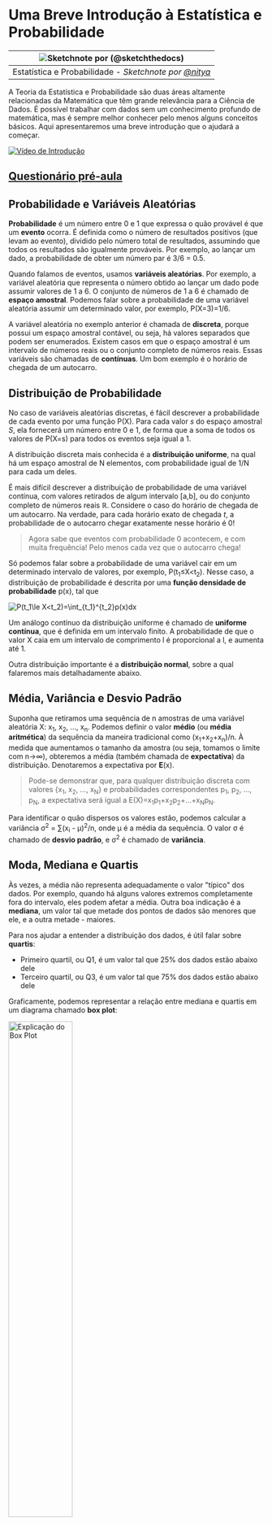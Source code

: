 <!--
CO_OP_TRANSLATOR_METADATA:
{
  "original_hash": "ce95884566a74db72572cd51f0cb25ad",
  "translation_date": "2025-09-06T13:24:01+00:00",
  "source_file": "1-Introduction/04-stats-and-probability/README.md",
  "language_code": "pt"
}
-->
# Uma Breve Introdução à Estatística e Probabilidade

|![ Sketchnote por [(@sketchthedocs)](https://sketchthedocs.dev) ](../../sketchnotes/04-Statistics-Probability.png)|
|:---:|
| Estatística e Probabilidade - _Sketchnote por [@nitya](https://twitter.com/nitya)_ |

A Teoria da Estatística e Probabilidade são duas áreas altamente relacionadas da Matemática que têm grande relevância para a Ciência de Dados. É possível trabalhar com dados sem um conhecimento profundo de matemática, mas é sempre melhor conhecer pelo menos alguns conceitos básicos. Aqui apresentaremos uma breve introdução que o ajudará a começar.

[![Vídeo de Introdução](../../../../translated_images/video-prob-and-stats.e4282e5efa2f2543400843ed98b1057065c9600cebfc8a728e8931b5702b2ae4.pt.png)](https://youtu.be/Z5Zy85g4Yjw)

## [Questionário pré-aula](https://ff-quizzes.netlify.app/en/ds/quiz/6)

## Probabilidade e Variáveis Aleatórias

**Probabilidade** é um número entre 0 e 1 que expressa o quão provável é que um **evento** ocorra. É definida como o número de resultados positivos (que levam ao evento), dividido pelo número total de resultados, assumindo que todos os resultados são igualmente prováveis. Por exemplo, ao lançar um dado, a probabilidade de obter um número par é 3/6 = 0.5.

Quando falamos de eventos, usamos **variáveis aleatórias**. Por exemplo, a variável aleatória que representa o número obtido ao lançar um dado pode assumir valores de 1 a 6. O conjunto de números de 1 a 6 é chamado de **espaço amostral**. Podemos falar sobre a probabilidade de uma variável aleatória assumir um determinado valor, por exemplo, P(X=3)=1/6.

A variável aleatória no exemplo anterior é chamada de **discreta**, porque possui um espaço amostral contável, ou seja, há valores separados que podem ser enumerados. Existem casos em que o espaço amostral é um intervalo de números reais ou o conjunto completo de números reais. Essas variáveis são chamadas de **contínuas**. Um bom exemplo é o horário de chegada de um autocarro.

## Distribuição de Probabilidade

No caso de variáveis aleatórias discretas, é fácil descrever a probabilidade de cada evento por uma função P(X). Para cada valor *s* do espaço amostral *S*, ela fornecerá um número entre 0 e 1, de forma que a soma de todos os valores de P(X=s) para todos os eventos seja igual a 1.

A distribuição discreta mais conhecida é a **distribuição uniforme**, na qual há um espaço amostral de N elementos, com probabilidade igual de 1/N para cada um deles.

É mais difícil descrever a distribuição de probabilidade de uma variável contínua, com valores retirados de algum intervalo [a,b], ou do conjunto completo de números reais ℝ. Considere o caso do horário de chegada de um autocarro. Na verdade, para cada horário exato de chegada *t*, a probabilidade de o autocarro chegar exatamente nesse horário é 0!

> Agora sabe que eventos com probabilidade 0 acontecem, e com muita frequência! Pelo menos cada vez que o autocarro chega!

Só podemos falar sobre a probabilidade de uma variável cair em um determinado intervalo de valores, por exemplo, P(t<sub>1</sub>≤X<t<sub>2</sub>). Nesse caso, a distribuição de probabilidade é descrita por uma **função densidade de probabilidade** p(x), tal que

![P(t_1\le X<t_2)=\int_{t_1}^{t_2}p(x)dx](../../../../translated_images/probability-density.a8aad29f17a14afb519b407c7b6edeb9f3f9aa5f69c9e6d9445f604e5f8a2bf7.pt.png)

Um análogo contínuo da distribuição uniforme é chamado de **uniforme contínua**, que é definida em um intervalo finito. A probabilidade de que o valor X caia em um intervalo de comprimento l é proporcional a l, e aumenta até 1.

Outra distribuição importante é a **distribuição normal**, sobre a qual falaremos mais detalhadamente abaixo.

## Média, Variância e Desvio Padrão

Suponha que retiramos uma sequência de n amostras de uma variável aleatória X: x<sub>1</sub>, x<sub>2</sub>, ..., x<sub>n</sub>. Podemos definir o valor **médio** (ou **média aritmética**) da sequência da maneira tradicional como (x<sub>1</sub>+x<sub>2</sub>+x<sub>n</sub>)/n. À medida que aumentamos o tamanho da amostra (ou seja, tomamos o limite com n→∞), obteremos a média (também chamada de **expectativa**) da distribuição. Denotaremos a expectativa por **E**(x).

> Pode-se demonstrar que, para qualquer distribuição discreta com valores {x<sub>1</sub>, x<sub>2</sub>, ..., x<sub>N</sub>} e probabilidades correspondentes p<sub>1</sub>, p<sub>2</sub>, ..., p<sub>N</sub>, a expectativa será igual a E(X)=x<sub>1</sub>p<sub>1</sub>+x<sub>2</sub>p<sub>2</sub>+...+x<sub>N</sub>p<sub>N</sub>.

Para identificar o quão dispersos os valores estão, podemos calcular a variância σ<sup>2</sup> = ∑(x<sub>i</sub> - μ)<sup>2</sup>/n, onde μ é a média da sequência. O valor σ é chamado de **desvio padrão**, e σ<sup>2</sup> é chamado de **variância**.

## Moda, Mediana e Quartis

Às vezes, a média não representa adequadamente o valor "típico" dos dados. Por exemplo, quando há alguns valores extremos completamente fora do intervalo, eles podem afetar a média. Outra boa indicação é a **mediana**, um valor tal que metade dos pontos de dados são menores que ele, e a outra metade - maiores.

Para nos ajudar a entender a distribuição dos dados, é útil falar sobre **quartis**:

* Primeiro quartil, ou Q1, é um valor tal que 25% dos dados estão abaixo dele
* Terceiro quartil, ou Q3, é um valor tal que 75% dos dados estão abaixo dele

Graficamente, podemos representar a relação entre mediana e quartis em um diagrama chamado **box plot**:

<img src="images/boxplot_explanation.png" alt="Explicação do Box Plot" width="50%">

Aqui também calculamos o **intervalo interquartil** IQR=Q3-Q1, e os chamados **outliers** - valores que estão fora dos limites [Q1-1.5*IQR,Q3+1.5*IQR].

Para uma distribuição finita que contém um pequeno número de valores possíveis, um bom valor "típico" é aquele que aparece com mais frequência, chamado de **moda**. É frequentemente aplicado a dados categóricos, como cores. Considere uma situação em que temos dois grupos de pessoas - algumas que preferem fortemente vermelho, e outras que preferem azul. Se codificarmos as cores por números, o valor médio para uma cor favorita estaria em algum lugar no espectro laranja-verde, o que não indica a preferência real de nenhum dos grupos. No entanto, a moda seria uma das cores ou ambas, se o número de pessoas que votaram por elas for igual (nesse caso, chamamos a amostra de **multimodal**).

## Dados do Mundo Real

Quando analisamos dados da vida real, eles frequentemente não são variáveis aleatórias propriamente ditas, no sentido de que não realizamos experimentos com resultados desconhecidos. Por exemplo, considere uma equipa de jogadores de basebol e seus dados corporais, como altura, peso e idade. Esses números não são exatamente aleatórios, mas ainda podemos aplicar os mesmos conceitos matemáticos. Por exemplo, uma sequência de pesos de pessoas pode ser considerada uma sequência de valores retirados de alguma variável aleatória. Abaixo está a sequência de pesos de jogadores de basebol reais da [Major League Baseball](http://mlb.mlb.com/index.jsp), retirada deste [conjunto de dados](http://wiki.stat.ucla.edu/socr/index.php/SOCR_Data_MLB_HeightsWeights) (para sua conveniência, apenas os primeiros 20 valores são mostrados):

```
[180.0, 215.0, 210.0, 210.0, 188.0, 176.0, 209.0, 200.0, 231.0, 180.0, 188.0, 180.0, 185.0, 160.0, 180.0, 185.0, 197.0, 189.0, 185.0, 219.0]
```

> **Nota**: Para ver o exemplo de trabalho com este conjunto de dados, consulte o [notebook associado](notebook.ipynb). Há também vários desafios ao longo desta lição, e pode completá-los adicionando algum código a esse notebook. Se não souber como operar com dados, não se preocupe - voltaremos a trabalhar com dados usando Python mais tarde. Se não souber como executar código no Jupyter Notebook, consulte [este artigo](https://soshnikov.com/education/how-to-execute-notebooks-from-github/).

Aqui está o box plot mostrando média, mediana e quartis para os nossos dados:

![Box Plot de Peso](../../../../translated_images/weight-boxplot.1dbab1c03af26f8a008fff4e17680082c8ab147d6df646cbac440bbf8f5b9c42.pt.png)

Como os nossos dados contêm informações sobre diferentes **funções** dos jogadores, também podemos fazer o box plot por função - isso permitirá que tenhamos uma ideia de como os valores dos parâmetros diferem entre as funções. Desta vez, consideraremos a altura:

![Box plot por função](../../../../translated_images/boxplot_byrole.036b27a1c3f52d42f66fba2324ec5cde0a1bca6a01a619eeb0ce7cd054b2527b.pt.png)

Este diagrama sugere que, em média, a altura dos jogadores de primeira base é maior que a altura dos jogadores de segunda base. Mais tarde nesta lição, aprenderemos como podemos testar esta hipótese de forma mais formal e como demonstrar que os nossos dados são estatisticamente significativos para mostrar isso.

> Ao trabalhar com dados do mundo real, assumimos que todos os pontos de dados são amostras retiradas de alguma distribuição de probabilidade. Essa suposição permite-nos aplicar técnicas de aprendizagem automática e construir modelos preditivos funcionais.

Para ver qual é a distribuição dos nossos dados, podemos traçar um gráfico chamado **histograma**. O eixo X conterá um número de diferentes intervalos de peso (os chamados **bins**), e o eixo vertical mostrará o número de vezes que a amostra da variável aleatória esteve dentro de um determinado intervalo.

![Histograma de dados do mundo real](../../../../translated_images/weight-histogram.bfd00caf7fc30b145b21e862dba7def41c75635d5280de25d840dd7f0b00545e.pt.png)

A partir deste histograma, pode-se ver que todos os valores estão centrados em torno de um certo peso médio, e quanto mais nos afastamos desse peso - menos pesos desse valor são encontrados. Ou seja, é muito improvável que o peso de um jogador de basebol seja muito diferente do peso médio. A variância dos pesos mostra a extensão em que os pesos provavelmente diferem da média.

> Se considerarmos os pesos de outras pessoas, não da liga de basebol, a distribuição provavelmente será diferente. No entanto, o formato da distribuição será o mesmo, mas a média e a variância mudariam. Assim, se treinarmos o nosso modelo com jogadores de basebol, é provável que ele produza resultados errados quando aplicado a estudantes de uma universidade, porque a distribuição subjacente é diferente.

## Distribuição Normal

A distribuição de pesos que vimos acima é muito típica, e muitas medições do mundo real seguem o mesmo tipo de distribuição, mas com diferentes médias e variâncias. Esta distribuição é chamada de **distribuição normal**, e desempenha um papel muito importante na estatística.

Usar a distribuição normal é uma forma correta de gerar pesos aleatórios de potenciais jogadores de basebol. Uma vez que sabemos o peso médio `mean` e o desvio padrão `std`, podemos gerar 1000 amostras de peso da seguinte forma:
```python
samples = np.random.normal(mean,std,1000)
``` 

Se traçarmos o histograma das amostras geradas, veremos uma imagem muito semelhante à mostrada acima. E se aumentarmos o número de amostras e o número de bins, podemos gerar uma imagem de uma distribuição normal mais próxima do ideal:

![Distribuição Normal com média=0 e desvio padrão=1](../../../../translated_images/normal-histogram.dfae0d67c202137d552d0015fb87581eca263925e512404f3c12d8885315432e.pt.png)

*Distribuição Normal com média=0 e desvio padrão=1*

## Intervalos de Confiança

Quando falamos sobre os pesos dos jogadores de basebol, assumimos que existe uma **variável aleatória W** que corresponde à distribuição de probabilidade ideal dos pesos de todos os jogadores de basebol (o chamado **população**). A nossa sequência de pesos corresponde a um subconjunto de todos os jogadores de basebol que chamamos de **amostra**. Uma questão interessante é: podemos conhecer os parâmetros da distribuição de W, ou seja, a média e a variância da população?

A resposta mais simples seria calcular a média e a variância da nossa amostra. No entanto, pode acontecer que a nossa amostra aleatória não represente com precisão a população completa. Assim, faz sentido falar sobre **intervalo de confiança**.

> **Intervalo de confiança** é a estimativa da verdadeira média da população dada a nossa amostra, que é precisa com uma certa probabilidade (ou **nível de confiança**).

Suponha que temos uma amostra X

1</sub>, ..., X<sub>n</sub> da nossa distribuição. Cada vez que retiramos uma amostra da nossa distribuição, acabamos com um valor médio diferente μ. Assim, μ pode ser considerado uma variável aleatória. Um **intervalo de confiança** com confiança p é um par de valores (L<sub>p</sub>,R<sub>p</sub>), tal que **P**(L<sub>p</sub>≤μ≤R<sub>p</sub>) = p, ou seja, a probabilidade de o valor médio medido estar dentro do intervalo é igual a p.

Vai além da nossa breve introdução discutir em detalhe como esses intervalos de confiança são calculados. Mais detalhes podem ser encontrados [na Wikipedia](https://en.wikipedia.org/wiki/Confidence_interval). Em resumo, definimos a distribuição da média amostral calculada em relação à verdadeira média da população, que é chamada de **distribuição de Student**.

> **Fato interessante**: A distribuição de Student foi nomeada em homenagem ao matemático William Sealy Gosset, que publicou seu artigo sob o pseudônimo "Student". Ele trabalhava na cervejaria Guinness e, segundo uma das versões, seu empregador não queria que o público soubesse que estavam a usar testes estatísticos para determinar a qualidade das matérias-primas.

Se quisermos estimar a média μ da nossa população com confiança p, precisamos tomar o *(1-p)/2-th percentil* de uma distribuição de Student A, que pode ser obtido em tabelas ou calculado usando algumas funções integradas de software estatístico (ex. Python, R, etc.). Então, o intervalo para μ seria dado por X±A*D/√n, onde X é a média obtida da amostra e D é o desvio padrão.

> **Nota**: Também omitimos a discussão de um conceito importante de [graus de liberdade](https://en.wikipedia.org/wiki/Degrees_of_freedom_(statistics)), que é relevante em relação à distribuição de Student. Pode consultar livros mais completos sobre estatística para entender este conceito mais profundamente.

Um exemplo de cálculo de intervalo de confiança para pesos e alturas é dado nos [notebooks associados](notebook.ipynb).

| p | Média do peso |
|-----|-----------|
| 0.85 | 201.73±0.94 |
| 0.90 | 201.73±1.08 |
| 0.95 | 201.73±1.28 |

Note que quanto maior a probabilidade de confiança, mais amplo é o intervalo de confiança.

## Teste de Hipóteses

No nosso conjunto de dados de jogadores de baseball, existem diferentes funções de jogadores, que podem ser resumidas abaixo (veja o [notebook associado](notebook.ipynb) para ver como esta tabela pode ser calculada):

| Função | Altura | Peso | Contagem |
|------|--------|--------|-------|
| Catcher | 72.723684 | 204.328947 | 76 |
| Designated_Hitter | 74.222222 | 220.888889 | 18 |
| First_Baseman | 74.000000 | 213.109091 | 55 |
| Outfielder | 73.010309 | 199.113402 | 194 |
| Relief_Pitcher | 74.374603 | 203.517460 | 315 |
| Second_Baseman | 71.362069 | 184.344828 | 58 |
| Shortstop | 71.903846 | 182.923077 | 52 |
| Starting_Pitcher | 74.719457 | 205.163636 | 221 |
| Third_Baseman | 73.044444 | 200.955556 | 45 |

Podemos notar que as alturas médias dos jogadores de primeira base são maiores do que as dos jogadores de segunda base. Assim, podemos ser tentados a concluir que **jogadores de primeira base são mais altos do que jogadores de segunda base**.

> Esta afirmação é chamada de **hipótese**, porque não sabemos se o fato é realmente verdadeiro ou não.

No entanto, nem sempre é óbvio se podemos fazer esta conclusão. Pela discussão acima, sabemos que cada média tem um intervalo de confiança associado e, portanto, esta diferença pode ser apenas um erro estatístico. Precisamos de uma forma mais formal de testar a nossa hipótese.

Vamos calcular intervalos de confiança separadamente para as alturas dos jogadores de primeira e segunda base:

| Confiança | Primeira Base | Segunda Base |
|------------|---------------|----------------|
| 0.85 | 73.62..74.38 | 71.04..71.69 |
| 0.90 | 73.56..74.44 | 70.99..71.73 |
| 0.95 | 73.47..74.53 | 70.92..71.81 |

Podemos ver que, sob nenhuma confiança, os intervalos se sobrepõem. Isso prova a nossa hipótese de que jogadores de primeira base são mais altos do que jogadores de segunda base.

Mais formalmente, o problema que estamos a resolver é verificar se **duas distribuições de probabilidade são iguais**, ou pelo menos têm os mesmos parâmetros. Dependendo da distribuição, precisamos usar diferentes testes para isso. Se sabemos que as nossas distribuições são normais, podemos aplicar o **[teste t de Student](https://en.wikipedia.org/wiki/Student%27s_t-test)**.

No teste t de Student, calculamos o chamado **valor t**, que indica a diferença entre as médias, levando em conta a variância. É demonstrado que o valor t segue a **distribuição de Student**, o que nos permite obter o valor limite para um nível de confiança **p** (isto pode ser calculado ou consultado em tabelas numéricas). Depois comparamos o valor t com este limite para aprovar ou rejeitar a hipótese.

Em Python, podemos usar o pacote **SciPy**, que inclui a função `ttest_ind` (além de muitas outras funções estatísticas úteis!). Ela calcula o valor t para nós e também faz a consulta inversa do valor de confiança p, para que possamos apenas olhar para a confiança e tirar a conclusão.

Por exemplo, a nossa comparação entre as alturas dos jogadores de primeira e segunda base dá-nos os seguintes resultados: 
```python
from scipy.stats import ttest_ind

tval, pval = ttest_ind(df.loc[df['Role']=='First_Baseman',['Height']], df.loc[df['Role']=='Designated_Hitter',['Height']],equal_var=False)
print(f"T-value = {tval[0]:.2f}\nP-value: {pval[0]}")
```
```
T-value = 7.65
P-value: 9.137321189738925e-12
```
No nosso caso, o valor p é muito baixo, o que significa que há fortes evidências que suportam que jogadores de primeira base são mais altos.

Existem também outros tipos de hipóteses que podemos querer testar, por exemplo:
* Provar que uma amostra segue alguma distribuição. No nosso caso, assumimos que as alturas são distribuídas normalmente, mas isso precisa de verificação estatística formal.
* Provar que o valor médio de uma amostra corresponde a algum valor pré-definido.
* Comparar médias de várias amostras (ex. qual é a diferença nos níveis de felicidade entre diferentes faixas etárias).

## Lei dos Grandes Números e Teorema do Limite Central

Uma das razões pela qual a distribuição normal é tão importante é o chamado **teorema do limite central**. Suponha que temos uma grande amostra de N valores independentes X<sub>1</sub>, ..., X<sub>N</sub>, amostrados de qualquer distribuição com média μ e variância σ<sup>2</sup>. Então, para N suficientemente grande (em outras palavras, quando N→∞), a média Σ<sub>i</sub>X<sub>i</sub> seria normalmente distribuída, com média μ e variância σ<sup>2</sup>/N.

> Outra forma de interpretar o teorema do limite central é dizer que, independentemente da distribuição, quando calculamos a média de uma soma de valores de qualquer variável aleatória, acabamos com uma distribuição normal.

Do teorema do limite central também segue que, quando N→∞, a probabilidade de a média da amostra ser igual a μ torna-se 1. Isto é conhecido como **a lei dos grandes números**.

## Covariância e Correlação

Uma das coisas que a Ciência de Dados faz é encontrar relações entre dados. Dizemos que duas sequências **correlacionam** quando exibem comportamentos semelhantes ao mesmo tempo, ou seja, elas sobem/descem simultaneamente, ou uma sequência sobe quando outra desce e vice-versa. Em outras palavras, parece haver alguma relação entre duas sequências.

> Correlação não indica necessariamente uma relação causal entre duas sequências; às vezes ambas as variáveis podem depender de alguma causa externa, ou pode ser puramente por acaso que as duas sequências correlacionam. No entanto, uma correlação matemática forte é uma boa indicação de que duas variáveis estão de alguma forma conectadas.

Matematicamente, o principal conceito que mostra a relação entre duas variáveis aleatórias é a **covariância**, que é calculada assim: Cov(X,Y) = **E**\[(X-**E**(X))(Y-**E**(Y))\]. Calculamos o desvio de ambas as variáveis em relação aos seus valores médios e, em seguida, o produto desses desvios. Se ambas as variáveis se desviam juntas, o produto será sempre um valor positivo, que somará para uma covariância positiva. Se ambas as variáveis se desviam fora de sincronia (ou seja, uma cai abaixo da média quando outra sobe acima da média), sempre obteremos números negativos, que somarão para uma covariância negativa. Se os desvios não são dependentes, eles somarão aproximadamente zero.

O valor absoluto da covariância não nos diz muito sobre o quão grande é a correlação, porque depende da magnitude dos valores reais. Para normalizá-lo, podemos dividir a covariância pelo desvio padrão de ambas as variáveis, para obter a **correlação**. A vantagem é que a correlação está sempre no intervalo de [-1,1], onde 1 indica uma correlação positiva forte entre os valores, -1 - uma correlação negativa forte, e 0 - nenhuma correlação (variáveis independentes).

**Exemplo**: Podemos calcular a correlação entre pesos e alturas dos jogadores de baseball do conjunto de dados mencionado acima:
```python
print(np.corrcoef(weights,heights))
```
Como resultado, obtemos uma **matriz de correlação** como esta:
```
array([[1.        , 0.52959196],
       [0.52959196, 1.        ]])
```

> A matriz de correlação C pode ser calculada para qualquer número de sequências de entrada S<sub>1</sub>, ..., S<sub>n</sub>. O valor de C<sub>ij</sub> é a correlação entre S<sub>i</sub> e S<sub>j</sub>, e os elementos diagonais são sempre 1 (que é também a autocorrelação de S<sub>i</sub>).

No nosso caso, o valor 0.53 indica que há alguma correlação entre o peso e a altura de uma pessoa. Podemos também fazer o gráfico de dispersão de um valor contra o outro para ver a relação visualmente:

![Relação entre peso e altura](../../../../translated_images/weight-height-relationship.3f06bde4ca2aba9974182c4ef037ed602acd0fbbbbe2ca91cefd838a9e66bcf9.pt.png)

> Mais exemplos de correlação e covariância podem ser encontrados no [notebook associado](notebook.ipynb).

## Conclusão

Nesta seção, aprendemos:

* propriedades estatísticas básicas dos dados, como média, variância, moda e quartis
* diferentes distribuições de variáveis aleatórias, incluindo a distribuição normal
* como encontrar correlação entre diferentes propriedades
* como usar um aparato sólido de matemática e estatística para provar algumas hipóteses
* como calcular intervalos de confiança para variáveis aleatórias dado um conjunto de dados

Embora esta não seja uma lista exaustiva de tópicos que existem dentro de probabilidade e estatística, deve ser suficiente para lhe dar um bom início neste curso.

## 🚀 Desafio

Use o código de exemplo no notebook para testar outras hipóteses:
1. Jogadores de primeira base são mais velhos do que jogadores de segunda base
2. Jogadores de primeira base são mais altos do que jogadores de terceira base
3. Shortstops são mais altos do que jogadores de segunda base

## [Quiz pós-aula](https://ff-quizzes.netlify.app/en/ds/quiz/7)

## Revisão e Autoestudo

Probabilidade e estatística é um tópico tão amplo que merece seu próprio curso. Se estiver interessado em aprofundar-se na teoria, pode continuar a ler alguns dos seguintes livros:

1. [Carlos Fernandez-Granda](https://cims.nyu.edu/~cfgranda/) da Universidade de Nova York tem ótimos apontamentos [Probability and Statistics for Data Science](https://cims.nyu.edu/~cfgranda/pages/stuff/probability_stats_for_DS.pdf) (disponível online)
1. [Peter e Andrew Bruce. Practical Statistics for Data Scientists.](https://www.oreilly.com/library/view/practical-statistics-for/9781491952955/) [[código de exemplo em R](https://github.com/andrewgbruce/statistics-for-data-scientists)]. 
1. [James D. Miller. Statistics for Data Science](https://www.packtpub.com/product/statistics-for-data-science/9781788290678) [[código de exemplo em R](https://github.com/PacktPublishing/Statistics-for-Data-Science)]

## Tarefa

[Pequeno Estudo sobre Diabetes](assignment.md)

## Créditos

Esta lição foi criada com ♥️ por [Dmitry Soshnikov](http://soshnikov.com)

---

**Aviso Legal**:  
Este documento foi traduzido utilizando o serviço de tradução por IA [Co-op Translator](https://github.com/Azure/co-op-translator). Embora nos esforcemos para garantir a precisão, é importante notar que traduções automáticas podem conter erros ou imprecisões. O documento original na sua língua nativa deve ser considerado a fonte autoritária. Para informações críticas, recomenda-se uma tradução profissional realizada por humanos. Não nos responsabilizamos por quaisquer mal-entendidos ou interpretações incorretas decorrentes da utilização desta tradução.